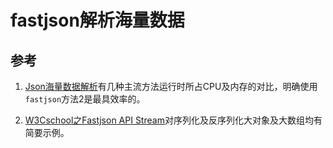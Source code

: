 # fastjson解析海量数据

## 参考

1. [Json海量数据解析](https://www.jianshu.com/p/912ff0dcd249)有几种主流方法运行时所占CPU及内存的对比，明确使用`fastjson`方法2是最具效率的。

1. [W3Cschool之Fastjson API Stream](https://www.w3cschool.cn/fastjson/fastjson-stream.html)对序列化及反序列化大对象及大数组均有简要示例。
